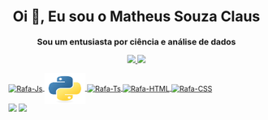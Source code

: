 <h1 align="center">Oi 👋, Eu sou o Matheus Souza Claus</h1>
<h3 align="center">Sou um entusiasta por ciência e análise de dados</h3>

<div align="center">
  <a href="https://github.com/rafaballerini">
  <img width="48%" src="https://github-readme-stats.vercel.app/api?username=MSClaus&show_icons=true&theme=dark&include_all_commits=true&count_private=true"/>
  <img width="48%" src="https://github-readme-stats.vercel.app/api/top-langs/?username=MSClaus&layout=compact&langs_count=7&theme=dark"/>
</div>
<div style="display: inline_block"><br>
  <img align="center" alt="Rafa-Js" height="60" width="80" src="https://upload.wikimedia.org/wikipedia/commons/c/cf/New_Power_BI_Logo.svg">
  <img align="center" alt="Rafa-Js" height="60" width="80" src="https://raw.githubusercontent.com/devicons/devicon/master/icons/python/python-original.svg">
  <img align="center" alt="Rafa-Ts" height="60" width="80" src="https://cdn.jsdelivr.net/gh/devicons/devicon/icons/postgresql/postgresql-original-wordmark.svg">
  <img align="center" alt="Rafa-HTML" height="60" width="80" src="https://cdn.jsdelivr.net/gh/devicons/devicon/icons/pandas/pandas-original-wordmark.svg">
  <img align="center" alt="Rafa-CSS" height="60" width="80" src="https://cdn.jsdelivr.net/gh/devicons/devicon/icons/numpy/numpy-original-wordmark.svg">
</div>
  
  <div> 
  <a href="https://www.linkedin.com/in/matheus-souza-claus-99491a76/" target="_blank"><img src="https://img.shields.io/badge/-LinkedIn-%230077B5?style=for-the-badge&logo=linkedin&logoColor=white" target="_blank"></a>
  <a href = "mailto:matheusclaus@hotmail.com.br"><img src="https://img.shields.io/badge/-Gmail-%23333?style=for-the-badge&logo=gmail&logoColor=white" target="_blank"></a>

</div>
  
  ##
 
